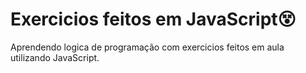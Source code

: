 # Exercicios feitos em JavaScript😵

Aprendendo logica de programação com exercicios feitos em aula utilizando JavaScript.
